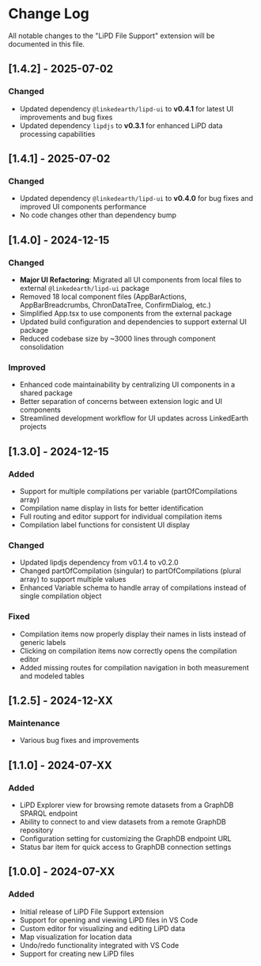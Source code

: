 # Change Log

All notable changes to the "LiPD File Support" extension will be documented in this file.

## [1.4.2] - 2025-07-02

### Changed
- Updated dependency `@linkedearth/lipd-ui` to **v0.4.1** for latest UI improvements and bug fixes
- Updated dependency `lipdjs` to **v0.3.1** for enhanced LiPD data processing capabilities

## [1.4.1] - 2025-07-02

### Changed
- Updated dependency `@linkedearth/lipd-ui` to **v0.4.0** for bug fixes and improved UI components performance
- No code changes other than dependency bump

## [1.4.0] - 2024-12-15

### Changed
- **Major UI Refactoring**: Migrated all UI components from local files to external `@linkedearth/lipd-ui` package
- Removed 18 local component files (AppBarActions, AppBarBreadcrumbs, ChronDataTree, ConfirmDialog, etc.)
- Simplified App.tsx to use components from the external package
- Updated build configuration and dependencies to support external UI package
- Reduced codebase size by ~3000 lines through component consolidation

### Improved
- Enhanced code maintainability by centralizing UI components in a shared package
- Better separation of concerns between extension logic and UI components
- Streamlined development workflow for UI updates across LinkedEarth projects

## [1.3.0] - 2024-12-15

### Added
- Support for multiple compilations per variable (partOfCompilations array)
- Compilation name display in lists for better identification
- Full routing and editor support for individual compilation items
- Compilation label functions for consistent UI display

### Changed
- Updated lipdjs dependency from v0.1.4 to v0.2.0
- Changed partOfCompilation (singular) to partOfCompilations (plural array) to support multiple values
- Enhanced Variable schema to handle array of compilations instead of single compilation object

### Fixed
- Compilation items now properly display their names in lists instead of generic labels
- Clicking on compilation items now correctly opens the compilation editor
- Added missing routes for compilation navigation in both measurement and modeled tables

## [1.2.5] - 2024-12-XX

### Maintenance
- Various bug fixes and improvements

## [1.1.0] - 2024-07-XX

### Added
- LiPD Explorer view for browsing remote datasets from a GraphDB SPARQL endpoint
- Ability to connect to and view datasets from a remote GraphDB repository
- Configuration setting for customizing the GraphDB endpoint URL
- Status bar item for quick access to GraphDB connection settings

## [1.0.0] - 2024-07-XX

### Added
- Initial release of LiPD File Support extension
- Support for opening and viewing LiPD files in VS Code
- Custom editor for visualizing and editing LiPD data
- Map visualization for location data
- Undo/redo functionality integrated with VS Code
- Support for creating new LiPD files 